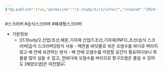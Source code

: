 ```yaml
---
{"dg-publish":true,"permalink":"/1-study/2//1/info//","created":"2024-11-20T21:02:29.286+09:00","updated":"2025-06-26T17:00:39.858+09:00"}
---
```


#스크러버 #습식스크러버 #폐쇄형스크러버 

- 기본정보
	- [[1.Study/2.산업/조선,해운,기자재 산업/1.조선,기자재/INFO_조선/습식 스크러버\|습식 스크러버]]방식 사용
			- 매연을 바닷물로 씻은 오염수를 바다로 버리지 않고 배 안에 보관하는 방식
			- 배 안에 오염수를 저장할 공간이 필요하다보니 화물을 많이 실을 수 없고, 먼바다에 오염수를 버리므로 항구오염은 줄일 수 있어도 [해양오염]은 여전함![](https://i.imgur.com/8GeWSv3.png)